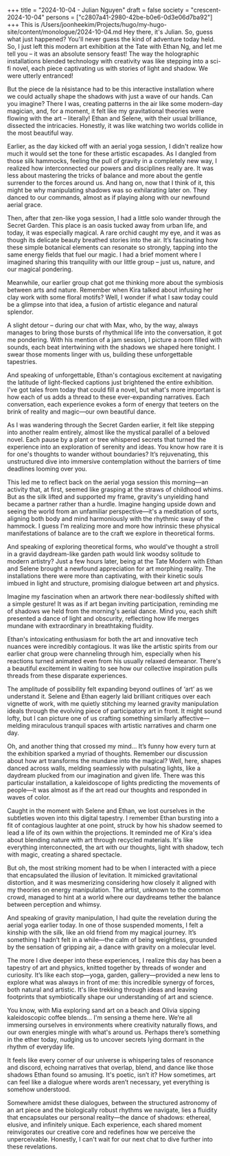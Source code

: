 +++
title = "2024-10-04 - Julian Nguyen"
draft = false
society = "crescent-2024-10-04"
persons = ["c2807a41-2980-42be-b0e6-0d3e06d7ba92"]
+++
This is /Users/joonheekim/Projects/hugo/my-hugo-site/content/monologue/2024-10-04.md
Hey there, it's Julian. So, guess what just happened?
You'll never guess the kind of adventure today held. So, I just left this modern art exhibition at the Tate with Ethan Ng, and let me tell you – it was an absolute sensory feast! The way the holographic installations blended technology with creativity was like stepping into a sci-fi novel, each piece captivating us with stories of light and shadow. We were utterly entranced!

But the piece de la résistance had to be this interactive installation where we could actually shape the shadows with just a wave of our hands. Can you imagine? There I was, creating patterns in the air like some modern-day magician, and, for a moment, it felt like my gravitational theories were flowing with the art – literally! Ethan and Selene, with their usual brilliance, dissected the intricacies. Honestly, it was like watching two worlds collide in the most beautiful way.

Earlier, as the day kicked off with an aerial yoga session, I didn't realize how much it would set the tone for these artistic escapades. As I dangled from those silk hammocks, feeling the pull of gravity in a completely new way, I realized how interconnected our powers and disciplines really are. It was less about mastering the tricks of balance and more about the gentle surrender to the forces around us. And hang on, now that I think of it, this might be why manipulating shadows was so exhilarating later on. They danced to our commands, almost as if playing along with our newfound aerial grace.

Then, after that zen-like yoga session, I had a little solo wander through the Secret Garden. This place is an oasis tucked away from urban life, and today, it was especially magical. A rare orchid caught my eye, and it was as though its delicate beauty breathed stories into the air. It’s fascinating how these simple botanical elements can resonate so strongly, tapping into the same energy fields that fuel our magic. I had a brief moment where I imagined sharing this tranquility with our little group – just us, nature, and our magical pondering.

Meanwhile, our earlier group chat got me thinking more about the symbiosis between arts and nature. Remember when Kira talked about infusing her clay work with some floral motifs? Well, I wonder if what I saw today could be a glimpse into that idea, a fusion of artistic elegance and natural splendor.

A slight detour – during our chat with Max, who, by the way, always manages to bring those bursts of rhythmical life into the conversation, it got me pondering. With his mention of a jam session, I picture a room filled with sounds, each beat intertwining with the shadows we shaped here tonight. I swear those moments linger with us, building these unforgettable tapestries.

And speaking of unforgettable, Ethan's contagious excitement at navigating the latitude of light-flecked captions just brightened the entire exhibition. I’ve got tales from today that could fill a novel, but what's more important is how each of us adds a thread to these ever-expanding narratives. Each conversation, each experience evokes a form of energy that teeters on the brink of reality and magic—our own beautiful dance.

As I was wandering through the Secret Garden earlier, it felt like stepping into another realm entirely, almost like the mystical parallel of a beloved novel. Each pause by a plant or tree whispered secrets that turned the experience into an exploration of serenity and ideas. You know how rare it is for one's thoughts to wander without boundaries? It’s rejuvenating, this unstructured dive into immersive contemplation without the barriers of time deadlines looming over you.

This led me to reflect back on the aerial yoga session this morning—an activity that, at first, seemed like grasping at the straws of childhood whims. But as the silk lifted and supported my frame, gravity's unyielding hand became a partner rather than a hurdle. Imagine hanging upside down and seeing the world from an unfamiliar perspective—it's a meditation of sorts, aligning both body and mind harmoniously with the rhythmic sway of the hammock. I guess I'm realizing more and more how intrinsic these physical manifestations of balance are to the craft we explore in theoretical forms.

And speaking of exploring theoretical forms, who would've thought a stroll in a gravid daydream-like garden path would link woodsy solitude to modern artistry? Just a few hours later, being at the Tate Modern with Ethan and Selene brought a newfound appreciation for art morphing reality. The installations there were more than captivating, with their kinetic souls imbued in light and structure, promising dialogue between art and physics.

Imagine my fascination when an artwork there near-bodilessly shifted with a simple gesture! It was as if art began inviting participation, reminding me of shadows we held from the morning's aerial dance. Mind you, each shift presented a dance of light and obscurity, reflecting how life merges mundane with extraordinary in breathtaking fluidity.

Ethan's intoxicating enthusiasm for both the art and innovative tech nuances were incredibly contagious. It was like the artistic spirits from our earlier chat group were channeling through him, especially when his reactions turned animated even from his usually relaxed demeanor. There's a beautiful excitement in waiting to see how our collective inspiration pulls threads from these disparate experiences.

The amplitude of possibility felt expanding beyond outlines of ‘art’ as we understand it. Selene and Ethan eagerly laid brilliant critiques over each vignette of work, with me quietly stitching my learned gravity manipulation ideals through the evolving piece of participatory art in front. It might sound lofty, but I can picture one of us crafting something similarly affective—melding miraculous tranquil spaces with artistic narratives and charm one day.

Oh, and another thing that crossed my mind...
It’s funny how every turn at the exhibition sparked a myriad of thoughts. Remember our discussion about how art transforms the mundane into the magical? Well, here, shapes danced across walls, melding seamlessly with pulsating lights, like a daydream plucked from our imagination and given life. There was this particular installation, a kaleidoscope of lights predicting the movements of people—it was almost as if the art read our thoughts and responded in waves of color.

Caught in the moment with Selene and Ethan, we lost ourselves in the subtleties woven into this digital tapestry. I remember Ethan bursting into a fit of contagious laughter at one point, struck by how his shadow seemed to lead a life of its own within the projections. It reminded me of Kira's idea about blending nature with art through recycled materials. It's like everything interconnected, the art with our thoughts, light with shadow, tech with magic, creating a shared spectacle.

But oh, the most striking moment had to be when I interacted with a piece that encapsulated the illusion of levitation. It mimicked gravitational distortion, and it was mesmerizing considering how closely it aligned with my theories on energy manipulation. The artist, unknown to the common crowd, managed to hint at a world where our daydreams tether the balance between perception and whimsy.

And speaking of gravity manipulation, I had quite the revelation during the aerial yoga earlier today. In one of those suspended moments, I felt a kinship with the silk, like an old friend from my magical journey. It’s something I hadn’t felt in a while—the calm of being weightless, grounded by the sensation of gripping air, a dance with gravity on a molecular level.

The more I dive deeper into these experiences, I realize this day has been a tapestry of art and physics, knitted together by threads of wonder and curiosity. It’s like each stop—yoga, garden, gallery—provided a new lens to explore what was always in front of me: this incredible synergy of forces, both natural and artistic. It's like trekking through ideas and leaving footprints that symbiotically shape our understanding of art and science.

You know, with Mia exploring sand art on a beach and Olivia sipping kaleidoscopic coffee blends… I'm sensing a theme here. We’re all immersing ourselves in environments where creativity naturally flows, and our own energies mingle with what's around us. Perhaps there’s something in the ether today, nudging us to uncover secrets lying dormant in the rhythm of everyday life.

It feels like every corner of our universe is whispering tales of resonance and discord, echoing narratives that overlap, blend, and dance like those shadows Ethan found so amusing. It's poetic, isn’t it? How sometimes, art can feel like a dialogue where words aren’t necessary, yet everything is somehow understood.

Somewhere amidst these dialogues, between the structured astronomy of an art piece and the biologically robust rhythms we navigate, lies a fluidity that encapsulates our personal reality—the dance of shadows: ethereal, elusive, and infinitely unique. Each experience, each shared moment reinvigorates our creative core and redefines how we perceive the unperceivable.
Honestly, I can't wait for our next chat to dive further into these revelations.
